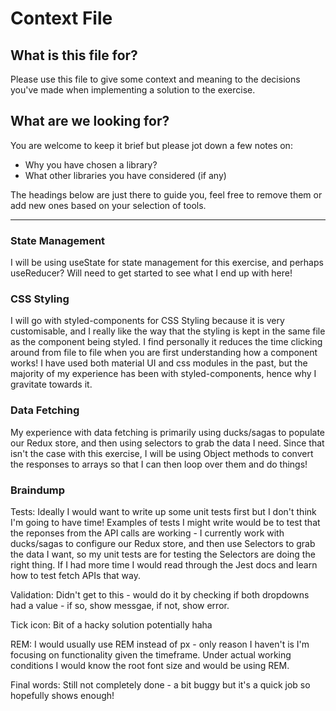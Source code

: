 # Context File

## What is this file for?

Please use this file to give some context and meaning to the decisions you've
made when implementing a solution to the
exercise.

## What are we looking for?

You are welcome to keep it brief but please jot down a few notes on:

- Why you have chosen a library?
- What other libraries you have considered (if any)

The headings below are just there to guide you, feel free to remove them or add
new ones based on your selection of
tools.

---

### State Management

I will be using useState for state management for this exercise, and perhaps useReducer? Will need to get started to see what I end up with here!

### CSS Styling

I will go with styled-components for CSS Styling because it is very customisable, and I really like the way that the styling is kept in the same file as the component being styled. I find personally it reduces the time clicking around from file to file when you are first understanding how a component works! I have used both material UI and css modules in the past, but the majority of my experience has been with styled-components, hence why I gravitate towards it.

### Data Fetching

My experience with data fetching is primarily using ducks/sagas to populate our Redux store, and then using selectors to grab the data I need. Since that isn't the case with this exercise, I will be using Object methods to convert the responses to arrays so that I can then loop over them and do things!

### Braindump

Tests:
Ideally I would want to write up some unit tests first but I don't think I'm going to have time! Examples of tests I might write would be to test that the reponses from the API calls are working - I currently work with ducks/sagas to configure our Redux store, and then use Selectors to grab the data I want, so my unit tests are for testing the Selectors are doing the right thing. If I had more time I would read through the Jest docs and learn how to test fetch APIs that way.

Validation:
Didn't get to this - would do it by checking if both dropdowns had a value - if so, show messgae, if not, show error.

Tick icon:
Bit of a hacky solution potentially haha

REM:
I would usually use REM instead of px - only reason I haven't is I'm focusing on functionality given the timeframe. Under actual working conditions I would know the root font size and would be using REM.

Final words:
Still not completely done - a bit buggy but it's a quick job so hopefully shows enough!
